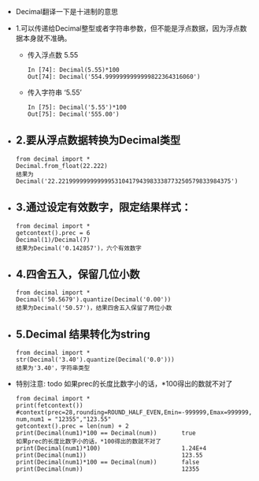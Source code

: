 - Decimal翻译一下是十进制的意思
- 1.可以传递给Decimal整型或者字符串参数，但不能是浮点数据，因为浮点数据本身就不准确。
  - 传入浮点数 5.55

        In [74]: Decimal(5.55)*100
        Out[74]: Decimal('554.9999999999999822364316060')
  - 传入字符串 ‘5.55’

        In [75]: Decimal('5.55')*100
        Out[75]: Decimal('555.00')
- 2.要从浮点数据转换为Decimal类型
  - 
      from decimal import *
      Decimal.from_float(22.222)
      结果为Decimal('22.2219999999999995310417943983338773250579833984375')
- 3.通过设定有效数字，限定结果样式：
  - 
      from decimal import *
      getcontext().prec = 6
      Decimal(1)/Decimal(7)
      结果为Decimal('0.142857')，六个有效数字
- 4.四舍五入，保留几位小数
  - 
      from decimal import *
      Decimal('50.5679').quantize(Decimal('0.00'))
      结果为Decimal('50.57')，结果四舍五入保留了两位小数
- 5.Decimal 结果转化为string
  - 
      from decimal import *
      str(Decimal('3.40').quantize(Decimal('0.0')))
      结果为'3.40'，字符串类型

- 特别注意: todo 如果prec的长度比数字小的话，*100得出的数就不对了

      from decimal import *
      print(fetcontext()) #context(prec=28,rounding=ROUND_HALF_EVEN,Emin=-999999,Emax=999999,capitals=1,.....)  
      num,num1 = "12355","123.55"
      getcontext().prec = len(num) + 2
      print(Decimal(num1)*100 == Decimal(num))       true
      如果prec的长度比数字小的话，*100得出的数就不对了
      print(Decimal(num1)*100)                       1.24E+4
      print(Decimal(num1))                           123.55
      print(Decimal(num1)*100 == Decimal(num))       false
      print(Decimal(num))                            12355
